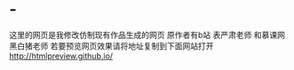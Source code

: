 # -
这里的网页是我修改仿制现有作品生成的网页
原作者有b站 表严肃老师 和慕课网 黑白猪老师
若要预览网页效果请将地址复制到下面网站打开
http://htmlpreview.github.io/
